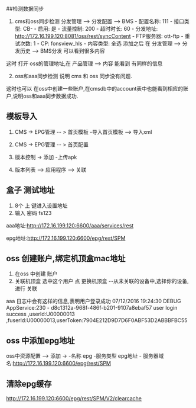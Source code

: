 ##检测数据同步
1. cms和oss同步检测
分发管理 --> 分发配置 --> BMS
                        - 配置名称: 111
                        - 接口类型: CB-
                        - 启用: 是
                        - 流量控制: 200
                        - 超时时长: 60
                        - 分发地址: http://172.16.199.120:8081/oss/rest/syncContent
                        - FTP服务器: ott-ftp
                        - 重试次数: 1
                        - CP: fonsview_hls
                        - 内容类型: 全选
添加之后
在 分发管理 --> 分发历史 --> BMS分发
可以看到很多内容

这时 打开 oss的管理地址,在
产品管理 --> 内容 能看到 有同样的信息 

2. oss和aaa同步检测
说明 cms 和 oss 同步没有问题.

这时也可以 在oss中创建一些账户,在cmsdb中的account表中也能看到相应的账户,说明oss和aaa同步数据成功.


##  模板导入
1. CMS -> EPG管理 -- > 首页模板
                    -导入首页模板 --> 导入xml

2. CMS -> EPG管理 -- > 首页配置

3. 版本控制 -> 添加 -上传apk

4. 版本列表 --> 应用程序 --> 关联


## 盒子 测试地址

1. 8个 上 键进入设置地址 
2. 输入 密码 fs123

aaa地址:http://172.16.199.120:6600/aaa/services/rest

epg地址:http://172.16.199.120:6600/epg/rest/SPM

## oss 创建账户,绑定机顶盒mac地址

1. 在oss 中创建 账户 
2. 关联机顶盒
选中这个用户 点 更换机顶盒 --从未关联的设备中,选择你的设备,进行 关联

aaa 日志中会有这样的信息,表明用户登录成功
07/12/2016 19:24:30 DEBUG AppService:230 - d8c1312a-968f-486f-b201-9107a8ebaf57 user login success ,userId:U00000013 ,fuserId:U00000013,userToken:7904E212D9D7D6F0ABF53D2ABBBFBC55


## oss 中添加epg地址
oss中资源配置 --> 添加 -> -名称 epg
                           -服务类型 epg地址 
                           - 服务器域名:http://172.16.199.120:6600/epg/rest/SPM

## 清除epg缓存
http://172.16.199.120:6600/epg/rest/SPM/V2/clearcache